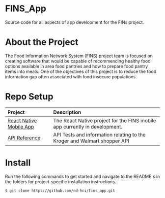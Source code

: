 # FINS_App
Source code for all aspects of app development for the FINs project.

# About the Project
The Food Information Network System (FINS) project team is focused on creating software that would be capable of recommending healthy food options available in area food pantries and how to prepare food pantry items into meals. One of the objectives of this project is to reduce the food information gap often associated with food insecure populations.

# Repo Setup

| Project                                                 | Description                                                                                                                                                                           |
|:--------------------------------------------------------|:--------------------------------------------------------------------------------------------------------------------------------------------------------------------------------------|
| [React Native Mobile App](food-app)                  | The React Native project for the FINS mobile app currently in development.                                                                   |
| [API Reference](api)                            | API Tests and information relating to the Kroger and Walmart shopper API                                                                                          |

# Install

Run the following commands to get started and navigate to the README's in the folders for project-specific installation instructions.

```
$ git clone https://github.com/nd-hci/fins_app.git
```
